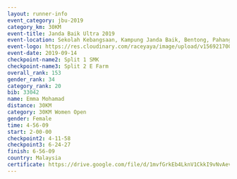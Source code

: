 ```yaml
---
layout: runner-info 
event_category: jbu-2019 
category_km: 30KM 
event-title: Janda Baik Ultra 2019
event-location: Sekolah Kebangsaan, Kampung Janda Baik, Bentong, Pahang, Malaysia 
event-logo: https://res.cloudinary.com/raceyaya/image/upload/v1569217009/logo/janda-baik_vch1pc.jpg 
event-date: 2019-09-14 
checkpoint-name2: Split 1 SMK 
checkpoint-name3: Split 2 E Farm 
overall_rank: 153
gender_rank: 34
category_rank: 20
bib: 33042
name: Emma Mohamad
distance: 30KM
category: 30KM Women Open
gender: Female
time: 4-56-09
start: 2-00-00
checkpoint2: 4-11-58
checkpoint3: 6-24-27
finish: 6-56-09
country: Malaysia
certificate: https://drive.google.com/file/d/1mvfGrkEb4LknV1CkkI9vNvAevMo6QiVw/view?usp=sharing
---
```

